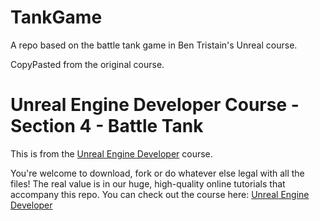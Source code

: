 # TankGame
A repo based on the battle tank game in Ben Tristain's Unreal course. 


CopyPasted from the original course.
# Unreal Engine Developer Course - Section 4 - Battle Tank

This is from the [Unreal Engine Developer]( http://gdev.tv/urcgithub) course.

You're welcome to download, fork or do whatever else legal with all the files! The real value is in our huge, high-quality online tutorials that accompany this repo. You can check out the course here: [Unreal Engine Developer]( http://gdev.tv/urcgithub)


